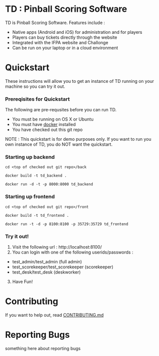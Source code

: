 # TD : Pinball Scoring Software

TD is Pinball Scoring Software. Features include : 
* Native apps (Android and iOS) for administration and for players
* Players can buy tickets directly through the website
* Integrated with the IFPA website and Challonge
* Can be run on your laptop or in a cloud environment

# Quickstart
These instructions will allow you to get an instance of TD running on your machine so you can try it out.

### Prereqisites for Quickstart
The following are pre-requsites before you can run TD.

* You must be running on OS X or Ubuntu 
* You must have [docker](http://www.docker.com) installed
* You have checked out this git repo

NOTE : This quickstart is for demo purposes only.  If you want to run you own instance of TD, you do NOT want the quickstart.

### Starting up backend
`cd <top of checked out git repo>/back`

`docker build -t td_backend .`

`docker run -d -t -p 8000:8000 td_backend`

### Starting up frontend
`cd <top of checked out git repo>/front`

`docker build -t td_frontend .`

`docker run -t -d -p 8100:8100 -p 35729:35729 td_frontend`

### Try it out!
1. Visit the following url : http://localhost:8100/ 
2. You can login with one of the following userids/passwords :
  * test_admin/test_admin (full admin)
  * test_scorekeeper/test_scorekeeper (scorekeeper)
  * test_desk/test_desk (deskworker)
3. Have Fun!

# Contributing

If you want to help out, read [CONTRIBUTING.md](CONTRIBUTING.md)

# Reporting Bugs

something here about reporting bugs


